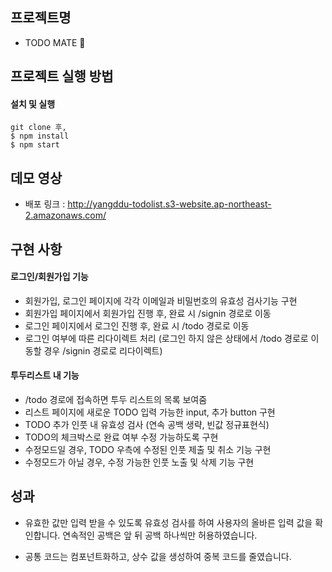 ## 프로젝트명

- TODO MATE 🧸

## 프로젝트 실행 방법

#### 설치 및 실행

```
git clone 후,
$ npm install
$ npm start
```

## 데모 영상

- 배포 링크 : http://yangddu-todolist.s3-website.ap-northeast-2.amazonaws.com/

## 구현 사항

#### 로그인/회원가입 기능
  - 회원가입, 로그인 페이지에 각각 이메일과 비밀번호의 유효성 검사기능 구현
  - 회원가입 페이지에서 회원가입 진행 후, 완료 시 /signin 경로로 이동
  - 로그인 페이지에서 로그인 진행 후, 완료 시 /todo 경로로 이동
  - 로그인 여부에 따른 리다이렉트 처리 (로그인 하지 않은 상태에서 /todo 경로로 이동할 경우 /signin 경로로 리다이렉트)

#### 투두리스트 내 기능
  - /todo 경로에 접속하면 투두 리스트의 목록 보여줌
  - 리스트 페이지에 새로운 TODO 입력 가능한 input, 추가 button 구현
  - TODO 추가 인풋 내 유효성 검사 (연속 공백 생략, 빈값 정규표현식)
  - TODO의 체크박스로 완료 여부 수정 가능하도록 구현
  - 수정모드일 경우, TODO 우측에 수정된 인풋 제출 및 취소 기능 구현
  - 수정모드가 아닐 경우, 수정 가능한 인풋 노출 및 삭제 기능 구현


## 성과

- 유효한 값만 입력 받을 수 있도록 유효성 검사를 하여 사용자의 올바른 입력 값을 확인합니다. 연속적인 공백은 앞 뒤 공백 하나씩만 허용하였습니다.

- 공통 코드는 컴포넌트화하고, 상수 값을 생성하여 중복 코드를 줄였습니다.
